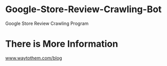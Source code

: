 # Google-Store-Review-Crawling-Bot
Google Store Review Crawling Program


<h1>There is More Information</h1>

<a href="https://www.waytothem.com/blog">www.waytothem.com/blog</a>

